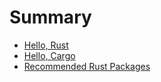 # Summary

- [Hello, Rust](./Hello-Rust.md)
- [Hello, Cargo](./Hello-Cargo.md)
- [Recommended Rust Packages](./recommended-rust-packages.md)
